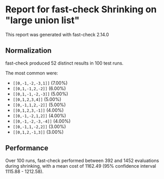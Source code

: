 # Report for fast-check Shrinking on "large union list"

This report was generated with fast-check 2.14.0

## Normalization

fast-check produced 52 distinct results in 100 test runs.

The most common were:

* ``[[0,-1,-2,-3,1]]`` (7.00%)
* ``[[0,1,-1,2,-2]]`` (6.00%)
* ``[[0,1,-1,-2,-3]]`` (5.00%)
* ``[[0,1,2,3,4]]`` (5.00%)
* ``[[0,-1,1,2,-2]]`` (5.00%)
* ``[[0,1,2,3,-1]]`` (4.00%)
* ``[[0,-1,-2,1,2]]`` (4.00%)
* ``[[0,-1,-2,-3,-4]]`` (4.00%)
* ``[[0,-1,1,-2,2]]`` (3.00%)
* ``[[0,1,2,-1,3]]`` (3.00%)

## Performance

Over 100 runs, fast-check performed between 392 and 1452 evaluations during shrinking,
with a mean cost of 1162.49 (95% confidence interval 1115.88 - 1212.58).
